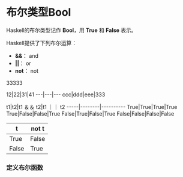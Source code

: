 布尔类型Bool
===================================
Haskell的布尔类型记作 **Bool**，用 **True** 和 **False** 表示。

Haskell提供了下列布尔运算：

+ **&&**：   and
+ **||**：   or
+ **not**：  not

33333

12|22|31|41
---|---|---
ccc|ddd|eee|333

t1|t2|t1 ＆＆ t2|t1 ｜｜ t2
-----|--------|----------
True|True|True|True
True|False|False|True
False|True|False|True
False|False|False|False

t|not t
--|-----
True|False
False|True

### 定义布尔函数
